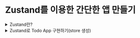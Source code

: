 # Zustand를 이용한 간단한 앱 만들기

<details>
<summary>Zustand란?</summary>

### [Zustand](https://github.com/pmndrs/zustand)란?
- 간소화된 Flux 원칙을 사용하는 작고 빠르고 확장 가능한 barebone 상태 관리 솔루션이다.
- 'Zustand'는 독일어로 'State'를 뜻한다.
- Zustand는 Jotai 및 React 스프링 개발자가 구축한 빠르고 확장 가능한 상태 관리 솔루션이다

### Zustand 특징
- 상용구 코드 감소
- Zustand는 상태 값이 변경될 때만 구성 요소를 렌더링한다. 구성 요소를 다시 렌더링하지 않고도 상태 변경을 처리할 수 있는 경우가 많다.
- 상태 관리는 중앙 집중식이며 단순하게 정의된 작업을 통해 업데이트된다. 이 점에서 Redux와 유사하지만 개발자가 상태를 처리하기 위해 Reducer, Action 및 Dispatch를 만들어야 하는 Redux와 달리 Zustand는 훨씬 쉽다.
- Hooks를 사용하여 상태를 사용한다.
- 컨텍스트 제공을 사용할 필요가 없어 깨끗한 코드를 제공하므로 코드가 더 짧고 가독성이 높아진다.

### Zustand를 활용한 카운터 앱 만들기
#### Store 생성하기
- 먼저 Store를 생성해서 그 안에 원하는 값과 그 값을 업데이트 해주는 함수를 넣어준다.
- Store는 Hooks로 되어 잇따.
- 이 Store에는 객체, 함수 등 무엇이든 넣을 수 있다.
- store를 생성할 때는 create 메서드를 사용하여 선언한다.
- set 함수는 상태를 변경한다.
```javascript
import create from 'zustand';

export const useCounterStore = create((set) => ({
    count:1, 
    inc: () => set((state) => ({count: state.count + 1}))
}))
```

#### Counter 컴포넌트 생성 및 Store 이용하기
```javascript
// Counter.js
import { useCounterStore } from "../store"

export default function Counter() {
    const { count, inc, dec } = useCounterStore();
    return (
        <div className="counter">
            <p>{count}</p>
            <button onClick={inc}>one up</button>
            <button onClick={dec}>one down</button>
        </div>
    )
}

// App.js
function App() {
    return (
        <div className="App">
            <header className="App-header">
                <Counter />
            </header>
        </div>
    )
}
```
</details>

<details>
<summary>Zustand로 Todo App 구현하기(store 생성)</summary>

### useTodoStore 생성
```javascript
export const useTodoStore = create((set) => ({
    todos: [],
    addTodo: (todoText) => set((state) => ({
        todos: [
            ...state.todos,
            {
                text: todoText,
                id: getId(),
                isCompleted: false
            }
        ]
    })),
    deleteTodo: (todoId) => set((state) => ({
        todos: state.todos.filter((todo) => todo.id !== todoId)
    })),
    completeTodo: (todoId) => set((state) => ({
        todos: state.todos.map((todo) => {
            if(todo.id === todoId) {
                return {
                    ...todo,
                    isCompleted: true
                }
            }
        })
    }))
}));

let id = 0;
function getId() {
    return id++;
}
```
</details>
